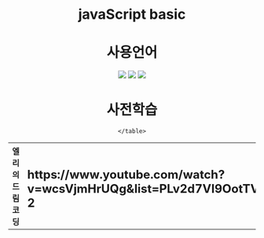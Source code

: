 <div align='center'>
    <h1>javaScript basic</h1>
</div>

<div align='center'>
    <h1>사용언어</h1>
    <img src="https://img.shields.io/badge/javascript-F7DF1E?style=for-the-badge&logo=javascript&logoColor=black">
    <img src="https://img.shields.io/badge/css-1572B6?style=for-the-badge&logo=css3&logoColor=white">
    <img src="https://img.shields.io/badge/html5-E34F26?style=for-the-badge&logo=html5&logoColor=white">
</div>

<div align='center'>
    <h1>사전학습</h1>
    <table>
        <th>
            엘리의 드림코딩
        </th>
        <td>
            <h2>https://www.youtube.com/watch?v=wcsVjmHrUQg&list=PLv2d7VI9OotTVOL4QmPfvJWPJvkmv6h-2</h2>
        </td>    
        <th>
            Restful API(반드시 알아야한다)
        </th>
        <td>
            <h3>https://www.youtube.com/watch?v=ckSdPNKM2pY'/></h3>
        </td>    
    
    </table>
</div>

